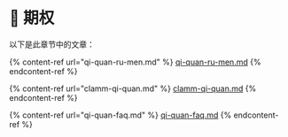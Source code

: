 # 💸 期权

以下是此章节中的文章：

{% content-ref url="qi-quan-ru-men.md" %}
[qi-quan-ru-men.md](qi-quan-ru-men.md)
{% endcontent-ref %}

{% content-ref url="clamm-qi-quan.md" %}
[clamm-qi-quan.md](clamm-qi-quan.md)
{% endcontent-ref %}

{% content-ref url="qi-quan-faq.md" %}
[qi-quan-faq.md](qi-quan-faq.md)
{% endcontent-ref %}
